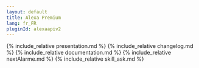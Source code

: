 ```yaml
---
layout: default
title: Alexa Premium
lang: fr_FR
pluginId: alexaapiv2
---
```

{% include_relative presentation.md %}
{% include_relative changelog.md %}
{% include_relative documentation.md %}
{% include_relative nextAlarme.md %}
{% include_relative skill_ask.md %}
